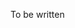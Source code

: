 To be written

<!--
http://serverfault.com/questions/125371/how-long-does-it-take-for-dns-records-to-propagate
https://www.whatsmydns.net
http://webhosting.devshed.com/c/a/Web-Hosting-Articles/What-is-DNS-propagation-and-why-does-it-take-so-long/
-->
